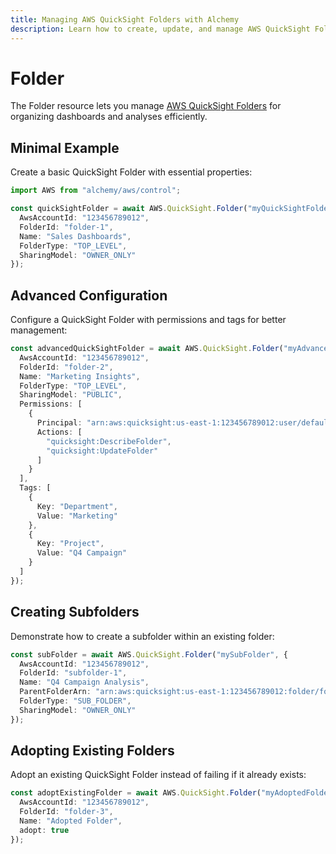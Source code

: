 ```yaml
---
title: Managing AWS QuickSight Folders with Alchemy
description: Learn how to create, update, and manage AWS QuickSight Folders using Alchemy Cloud Control.
---
```


# Folder

The Folder resource lets you manage [AWS QuickSight Folders](https://docs.aws.amazon.com/quicksight/latest/userguide/) for organizing dashboards and analyses efficiently.

## Minimal Example

Create a basic QuickSight Folder with essential properties:

```ts
import AWS from "alchemy/aws/control";

const quickSightFolder = await AWS.QuickSight.Folder("myQuickSightFolder", {
  AwsAccountId: "123456789012",
  FolderId: "folder-1",
  Name: "Sales Dashboards",
  FolderType: "TOP_LEVEL",
  SharingModel: "OWNER_ONLY"
});
```

## Advanced Configuration

Configure a QuickSight Folder with permissions and tags for better management:

```ts
const advancedQuickSightFolder = await AWS.QuickSight.Folder("myAdvancedQuickSightFolder", {
  AwsAccountId: "123456789012",
  FolderId: "folder-2",
  Name: "Marketing Insights",
  FolderType: "TOP_LEVEL",
  SharingModel: "PUBLIC",
  Permissions: [
    {
      Principal: "arn:aws:quicksight:us-east-1:123456789012:user/default/user1",
      Actions: [
        "quicksight:DescribeFolder",
        "quicksight:UpdateFolder"
      ]
    }
  ],
  Tags: [
    {
      Key: "Department",
      Value: "Marketing"
    },
    {
      Key: "Project",
      Value: "Q4 Campaign"
    }
  ]
});
```

## Creating Subfolders

Demonstrate how to create a subfolder within an existing folder:

```ts
const subFolder = await AWS.QuickSight.Folder("mySubFolder", {
  AwsAccountId: "123456789012",
  FolderId: "subfolder-1",
  Name: "Q4 Campaign Analysis",
  ParentFolderArn: "arn:aws:quicksight:us-east-1:123456789012:folder/folder-2",
  FolderType: "SUB_FOLDER",
  SharingModel: "OWNER_ONLY"
});
```

## Adopting Existing Folders

Adopt an existing QuickSight Folder instead of failing if it already exists:

```ts
const adoptExistingFolder = await AWS.QuickSight.Folder("myAdoptedFolder", {
  AwsAccountId: "123456789012",
  FolderId: "folder-3",
  Name: "Adopted Folder",
  adopt: true
});
```